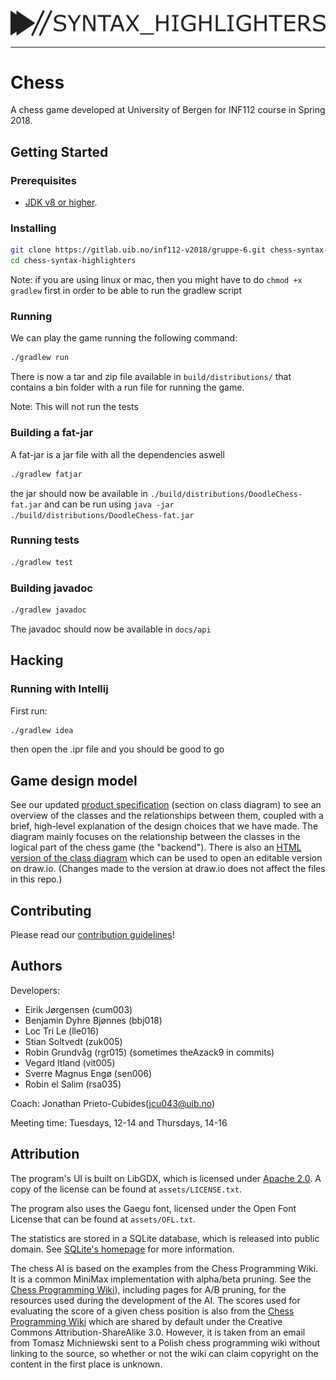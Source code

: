 ![Logo](assets/logo.png)

-----------------------------------------------------------------------------

# Chess

A chess game developed at University of Bergen for INF112
course in Spring 2018.

## Getting Started

### Prerequisites

- [JDK v8 or higher](http://www.oracle.com/technetwork/java/javase/downloads/jdk8-downloads-2133151.html).

### Installing

```sh
git clone https://gitlab.uib.no/inf112-v2018/gruppe-6.git chess-syntax-highlighters
cd chess-syntax-highlighters
```

Note: if you are using linux or mac, then you might have to do `chmod +x gradlew` first in order to be able to run the gradlew script

### Running

We can play the game running the following command:

```sh
./gradlew run
```

There is now a tar and zip file available in `build/distributions/` that contains a bin folder with a run file for running the game.

Note: This will not run the tests

### Building a fat-jar

A fat-jar is a jar file with all the dependencies aswell

```sh
./gradlew fatjar
```

the jar should now be available in `./build/distributions/DoodleChess-fat.jar` and can be run using `java -jar ./build/distributions/DoodleChess-fat.jar`

### Running tests

```sh
./gradlew test
```

### Building javadoc

```sh
./gradlew javadoc
```

The javadoc should now be available in `docs/api`

## Hacking

### Running with Intellij

First run:

```sh
./gradlew idea
```

then open the .ipr file and you should be good to go

## Game design model

See our updated [product specification](/docs/product-spec/product-specification.pdf) (section on class diagram) to see an overview of the classes and the relationships between them, coupled with a brief, high-level explanation of the design choices that we have made. The diagram mainly focuses on the relationship between the classes in the logical part of the chess game (the "backend"). There is also an [HTML version of the class diagram](/docs/diagrams/classdiagram.html) which can be used to open an editable version on draw.io. (Changes made to the version at draw.io does not affect the files in this repo.)

## Contributing

Please read our [contribution guidelines](CONTRIBUTING.md)!

## Authors

Developers:

- Eirik Jørgensen (cum003)
- Benjamin Dyhre Bjønnes  (bbj018)
- Loc Tri Le (lle016)
- Stian Soltvedt  (zuk005)
- Robin Grundvåg  (rgr015) (sometimes theAzack9 in commits)
- Vegard Itland (vit005)
- Sverre Magnus Engø  (sen006)
- Robin el Salim  (rsa035)

Coach: Jonathan Prieto-Cubides(jcu043@uib.no)

Meeting time: Tuesdays, 12-14 and Thursdays, 14-16

## Attribution

The program's UI is built on LibGDX, which is licensed under
[Apache 2.0](https://www.apache.org/licenses/LICENSE-2.0).
A copy of the license can be found at `assets/LICENSE.txt`.

The program also uses the Gaegu font, licensed under the Open Font License
that can be found at `assets/OFL.txt`.

The statistics are stored in a SQLite database, which is released into
public domain. See [SQLite's homepage](https://www.sqlite.org/index.html)
for more information.

The chess AI is based on the examples from the Chess Programming Wiki.
It is a common MiniMax implementation with alpha/beta pruning. See the
[Chess Programming Wiki](https://chessprogramming.wikispaces.com/Minimax)),
including pages for A/B pruning, for the resources used during the development
of the AI. The scores used for evaluating the score of a given chess position is also from the
[Chess Programming Wiki](https://chessprogramming.wikispaces.com/Simplified+evaluation+function)
which are shared by default under the Creative Commons Attribution-ShareAlike
3.0. However, it is taken from an email from Tomasz Michniewski sent to a
Polish chess programming wiki without linking to the source, so whether or not
the wiki can claim copyright on the content in the first place is unknown.
